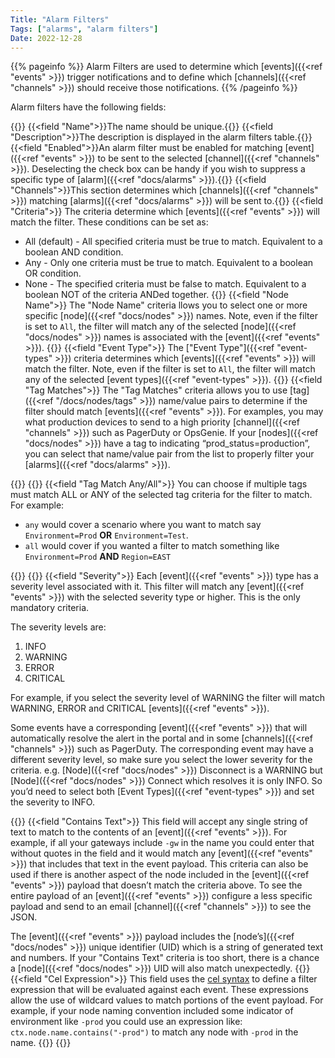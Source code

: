 ```yaml
---
Title: "Alarm Filters"
Tags: ["alarms", "alarm filters"]
Date: 2022-12-28
---
```


{{% pageinfo %}}
Alarm Filters are used to determine which [events]({{<ref "events" >}}) trigger notifications and to define which [channels]({{<ref "channels" >}}) should receive those notifications.
{{% /pageinfo %}}

Alarm filters have the following fields:

{{<fields>}}
{{<field "Name">}}The name should be unique.{{</field>}}
{{<field "Description">}}The description is displayed in the alarm filters table.{{</field>}}
{{<field "Enabled">}}An alarm filter must be enabled for matching [event]({{<ref "events" >}}) to be sent to the selected [channel]({{<ref "channels" >}}). Deselecting the check box can be handy if you wish to suppress a specific type of [alarm]({{<ref "docs/alarms" >}}).{{</field>}}
{{<field "Channels">}}This section determines which [channels]({{<ref "channels" >}}) matching [alarms]({{<ref "docs/alarms" >}}) will be sent to.{{</field>}}
{{<field "Criteria">}}
The criteria determine which [events]({{<ref "events" >}}) will match the filter. These conditions can be set as:
* All (default) - All specified criteria must be true to match. Equivalent to a boolean AND condition.
* Any - Only one criteria must be true to match. Equivalent to a boolean OR condition.
* None - The specified criteria must be false to match. Equivalent to a boolean NOT of the criteria ANDed together.
{{</field>}}
{{<field "Node Name">}}
The "Node Name" criteria llows you to select one or more specific [node]({{<ref "docs/nodes" >}}) names. Note, even if the filter is set to `All`, the filter will match any of the selected [node]({{<ref "docs/nodes" >}}) names is associated with the [event]({{<ref "events" >}}).
{{</field>}}
{{<field "Event Type">}}
The ["Event Type"]({{<ref "event-types" >}}) criteria determines which [events]({{<ref "events" >}}) will match the filter. Note, even if the filter is set to `All`, the filter will match any of the selected [event types]({{<ref "event-types" >}}).
{{</field>}}
{{<field "Tag Matches">}}
The "Tag Matches" criteria allows you to use [tag]({{<ref "/docs/nodes/tags" >}}) name/value pairs to determine if the filter should match [events]({{<ref "events" >}}). For examples, you may what production devices to send to a high priority [channel]({{<ref "channels" >}}) such as PagerDuty or OpsGenie. If your [nodes]({{<ref "docs/nodes" >}}) have a tag to indicating “prod_status=production”, you can select that name/value pair from the list to properly filter your [alarms]({{<ref "docs/alarms" >}}).

{{<tgimg src="tag-matches.png" width="50%">}}
{{</field>}}
{{<field "Tag Match Any/All">}} You can choose if multiple tags must match ALL or ANY of the selected tag criteria for the filter to match.  For example: 
- `any` would cover a scenario where you want to match say `Environment=Prod` **OR** `Environment=Test`.  
- `all` would cover if you wanted a filter to match something like `Environment=Prod` **AND** `Region=EAST`

{{<tgimg src="tag-matches-option.png" width="60%">}}
{{</field>}}
{{<field "Severity">}}
Each [event]({{<ref "events" >}}) type has a severity level associated with it. This filter will match any [event]({{<ref "events" >}}) with the selected severity type or higher. This is the only mandatory criteria.

The severity levels are:

1. INFO
1. WARNING
1. ERROR
1. CRITICAL

For example, if you select the severity level of WARNING the filter will match WARNING, ERROR and CRITICAL [events]({{<ref "events" >}}).

Some events have a corresponding [event]({{<ref "events" >}}) that will automatically resolve the alert in the portal and in some [channels]({{<ref "channels" >}}) such as PagerDuty. The corresponding event may have a different severity level, so make sure you select the lower severity for the criteria. e.g. [Node]({{<ref "docs/nodes" >}}) Disconnect is a WARNING but [Node]({{<ref "docs/nodes" >}}) Connect which resolves it is only INFO. So you’d need to select both [Event Types]({{<ref "event-types" >}}) and set the severity to INFO.

{{</field>}}
{{<field "Contains Text">}}
This field will accept any single string of text to match to the contents of an [event]({{<ref "events" >}}). For example, if all your gateways include `-gw` in the name you could enter that without quotes in the field and it would match any [event]({{<ref "events" >}}) that includes that text in the event payload. This criteria can also be used if there is another aspect of the node included in the [event]({{<ref "events" >}}) payload that doesn’t match the criteria above. To see the entire payload of an [event]({{<ref "events" >}}) configure a less specific payload and send to an email [channel]({{<ref "channels" >}}) to see the JSON.

The [event]({{<ref "events" >}}) payload includes the [node’s]({{<ref "docs/nodes" >}}) unique identifier (UID) which is a string of generated text and numbers. If your "Contains Text" criteria is too short, there is a chance a [node]({{<ref "docs/nodes" >}}) UID will also match unexpectedly.
{{</field>}}
{{<field "Cel Expression">}} This field uses the [cel syntax](https://github.com/google/cel-spec/blob/master/doc/langdef.md) to define a filter expression that will be evaluated against each event. These expressions allow the use of wildcard values to match portions of the event payload. For example, if your node naming convention included some indicator of environment like `-prod` you could use an expression like: `ctx.node.name.contains("-prod")` to match any node with `-prod` in the name.
{{</field>}}
{{</fields>}}
